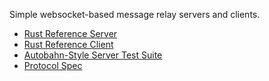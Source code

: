 Simple websocket-based message relay servers and clients.

- [Rust Reference Server](rust/sbd-server)
- [Rust Reference Client](rust/sbd-client)
- [Autobahn-Style Server Test Suite](rust/sbd-o-bahn-server-tester)
- [Protocol Spec](spec.md)
